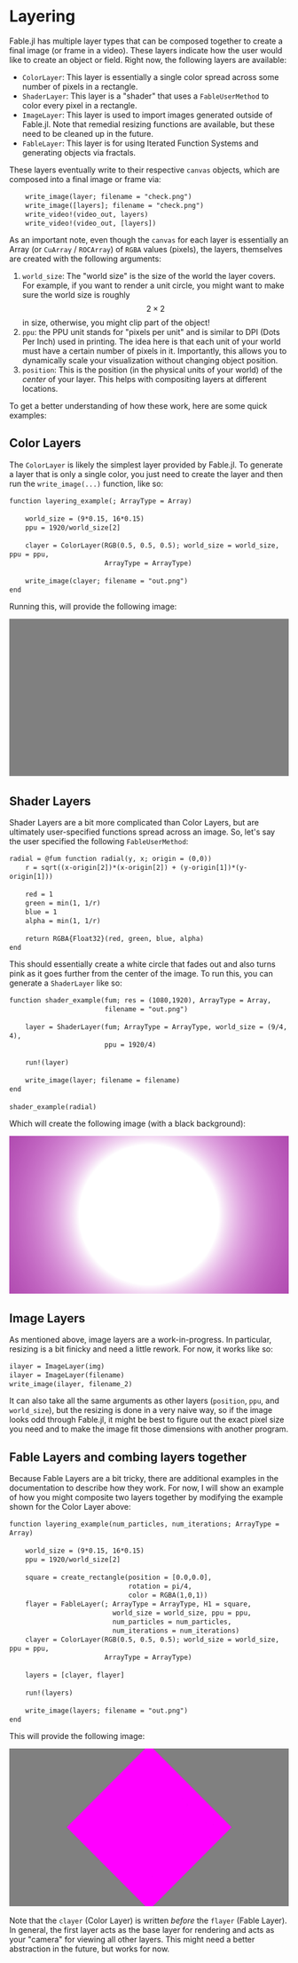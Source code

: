 # Layering

Fable.jl has multiple layer types that can be composed together to create a final image (or frame in a video).
These layers indicate how the user would like to create an object or field.
Right now, the following layers are available:

* `ColorLayer`: This layer is essentially a single color spread across some number of pixels in a rectangle.
* `ShaderLayer`: This layer is a "shader" that uses a `FableUserMethod` to color every pixel in a rectangle.
* `ImageLayer`: This layer is used to import images generated outside of Fable.jl. Note that remedial resizing functions are available, but these need to be cleaned up in the future.
* `FableLayer`: This layer is for using Iterated Function Systems and generating objects via fractals.

These layers eventually write to their respective `canvas` objects, which are composed into a final image or frame via:

```
    write_image(layer; filename = "check.png")
    write_image([layers]; filename = "check.png")
    write_video!(video_out, layers)
    write_video!(video_out, [layers])
```

As an important note, even though the `canvas` for each layer is essentially an Array (or `CuArray` / `ROCArray`) of `RGBA` values (pixels), the layers, themselves are created with the following arguments:

1. `world_size`: The "world size" is the size of the world the layer covers.  For example, if you want to render a unit circle, you might want to make sure the world size is roughly $$2\times 2$$ in size, otherwise, you might clip part of the object!
2. `ppu`: the PPU unit stands for "pixels per unit" and is similar to DPI (Dots Per Inch) used in printing. The idea here is that each unit of your world must have a certain number of pixels in it. Importantly, this allows you to dynamically scale your visualization without changing object position.
3. `position`: This is the position (in the physical units of your world) of the *center* of your layer. This helps with compositing layers at different locations.

To get a better understanding of how these work, here are some quick examples:

## Color Layers

The `ColorLayer` is likely the simplest layer provided by Fable.jl.
To generate a layer that is only a single color, you just need to create the layer and then run the `write_image(...)` function, like so:

```
function layering_example(; ArrayType = Array)

    world_size = (9*0.15, 16*0.15)
    ppu = 1920/world_size[2]

    clayer = ColorLayer(RGB(0.5, 0.5, 0.5); world_size = world_size, ppu = ppu,
                        ArrayType = ArrayType)

    write_image(clayer; filename = "out.png")
end

```

Running this, will provide the following image:

![Color Layer Example](res/layering_color.png)

## Shader Layers

Shader Layers are a bit more complicated than Color Layers, but are ultimately user-specified functions spread across an image.
So, let's say the user specified the following `FableUserMethod`:

```
radial = @fum function radial(y, x; origin = (0,0))
    r = sqrt((x-origin[2])*(x-origin[2]) + (y-origin[1])*(y-origin[1]))

    red = 1
    green = min(1, 1/r)
    blue = 1
    alpha = min(1, 1/r)

    return RGBA{Float32}(red, green, blue, alpha)
end
```

This should essentially create a white circle that fades out and also turns pink as it goes further from the center of the image.
To run this, you can generate a `ShaderLayer` like so:

```
function shader_example(fum; res = (1080,1920), ArrayType = Array,
                        filename = "out.png")

    layer = ShaderLayer(fum; ArrayType = ArrayType, world_size = (9/4, 4),
                        ppu = 1920/4)

    run!(layer)

    write_image(layer; filename = filename)
end

shader_example(radial)
```

Which will create the following image (with a black background):

![Shader Layer Example](res/layering_shader.png)

## Image Layers

As mentioned above, image layers are a work-in-progress.
In particular, resizing is a bit finicky and need a little rework.
For now, it works like so:

```
ilayer = ImageLayer(img)
ilayer = ImageLayer(filename)
write_image(ilayer, filename_2)
```

It can also take all the same arguments as other layers (`position`, `ppu`, and `world_size`), but the resizing is done in a very naive way, so if the image looks odd through Fable.jl, it might be best to figure out the exact pixel size you need and to make the image fit those dimensions with another program.

## Fable Layers and combing layers together

Because Fable Layers are a bit tricky, there are additional examples in the documentation to describe how they work.
For now, I will show an example of how you might composite two layers together by modifying the example shown for the Color Layer above:

```
function layering_example(num_particles, num_iterations; ArrayType = Array)

    world_size = (9*0.15, 16*0.15)
    ppu = 1920/world_size[2]

    square = create_rectangle(position = [0.0,0.0],
                              rotation = pi/4,
                              color = RGBA(1,0,1))
    flayer = FableLayer(; ArrayType = ArrayType, H1 = square,
                          world_size = world_size, ppu = ppu,
                          num_particles = num_particles,
                          num_iterations = num_iterations)
    clayer = ColorLayer(RGB(0.5, 0.5, 0.5); world_size = world_size, ppu = ppu,
                        ArrayType = ArrayType)

    layers = [clayer, flayer]

    run!(layers)

    write_image(layers; filename = "out.png")
end
```

This will provide the following image:

![Layering Example](res/layering_fractal.png)

Note that the `clayer` (Color Layer) is written *before* the `flayer` (Fable Layer).
In general, the first layer acts as the base layer for rendering and acts as your "camera" for viewing all other layers.
This might need a better abstraction in the future, but works for now.
